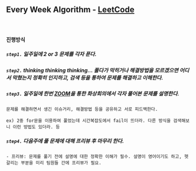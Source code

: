 ## Every Week Algorithm - [LeetCode](https://leetcode.com/)

<br/>

### `진행방식`

##### `step1.` 일주일에 2 or 3 문제를 각자 푼다.

##### `step2.` thinking thinking thinking... 풀다가 막히거나 해결방법을 모르겠으면 어디서 막혔는지 정확히 인지하고, 검색 등을 통하여 문제를 해결하고 이해한다.

##### `step3.` 일주일에 한번 [ZOOM](https://www.zoom.us/)을 통한 화상회의에서 각자 풀어본 문제를 설명한다.
```
문제를 해결하면서 생긴 이슈거리, 해결방법 등을 공유하고 서로 피드백한다.

ex) 2중 for문을 이용하여 풀었는데 시간복잡도에서 fail이 뜨더라. 다른 방식을 검색해보니 이런 방법도 있더라. 등
```
##### `step4.` 다음주에 풀 문제에 대해 **프리뷰** 후 마무리 한다.
```
- 프리뷰: 문제를 풀기 전에 설명에 대한 정확한 이해가 필수. 설명이 영어이기도 하고, 헷갈리는 부분을 미리 팀원들 간에 프리뷰가 필요.
```

 

